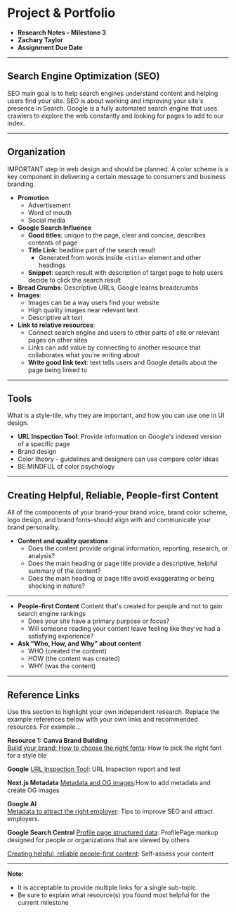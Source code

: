 # Project & Portfolio

- **Research Notes - Milestone 3**
- **Zachary Taylor**
- **Assignment Due Date**

---

## Search Engine Optimization (SEO)

SEO main goal is to help search engines understand content and helping users find your site. SEO is about working and improving your site's presence in Search. Google is a fully automated search engine that uses crawlers to explore the web constantly and looking for pages to add to our index.

---

## Organization

IMPORTANT step in web design and should be planned. A color scheme is a key component in delivering a certain message to consumers and business branding.

- **Promotion**
  - Advertisement
  - Word of mouth
  - Social media
- **Google Search Influence**
  - **Good titles**: unique to the page, clear and concise, describes contents of page
  - **Title Link**: headline part of the search result
    - Generated from words inside `<title>` element and other headings
  - **Snippet**: search result with description of target page to help users decide to click the search result
- **Bread Crumbs**: Descriptive URLs, Google learns breadcrumbs
- **Images**:
  - Images can be a way users find your website
  - High quality images near relevant text
  - Descriptive alt text
- **Link to relative resources**:
  - Connect search engine and users to other parts of site or relevant pages on other sites
  - Links can add value by connecting to another resource that collaborates what you're writing about
  - **Write good link text**: text tells users and Google details about the page being linked to

---

## Tools

What is a style-tile, why they are important, and how you can use one in UI design.

- **URL Inspection Tool**: Provide information on Google's indexed version of a specific page
- Brand design
- Color theory - guidelines and designers can use compare color ideas
- BE MINDFUL of color psychology

---

## Creating Helpful, Reliable, People-first Content

All of the components of your brand–your brand voice, brand color scheme, logo design, and brand fonts–should align with and communicate your brand personality.

- **Content and quality questions**
  - Does the content provide original information, reporting, research, or analysis?
  - Does the main heading or page title provide a descriptive, helpful summary of the content?
  - Does the main heading or page title avoid exaggerating or being shocking in nature?

---

- **People-first Content**
  Content that's created for people and not to gain search engine rankings
  - Does your site have a primary purpose or focus?
  - Will someone reading your content leave feeling like they've had a satisfying experience?
- **Ask "Who, How, and Why" about content**
  - WHO (created the content)
  - HOW (the content was created)
  - WHY (was the content)

---

## Reference Links

Use this section to highlight your own independent research. Replace the example references below with your own links and recommended resources. For example...

**Resource 1: Canva Brand Building**  
[Build your brand: How to choose the right fonts](https://www.canva.com/learn/canva-for-work-brand-fonts/): How to pick the right font for a style tile

**Google**
[URL Inspection Tool](https://support.google.com/webmasters/answer/9012289): URL Inspection report and test

**Next.js Metadata**
[Metadata and OG images](https://nextjs.org/docs/app/getting-started/metadata-and-og-images):How to add metadata and create OG images

**Google AI**  
[Metadata to attract the right employer](https://docs.google.com/document/d/e/2PACX-1vQBQMRdWBD8tgg0kGzEDi3PToysmpbYwhf8vIZNp28hSNmD5xIO9VWEX6ylCqqH-Ij31UUffDzbqSF6/pub): Tips to improve SEO and attract employers.

**Google Search Central**
[Profile page structured data](https://developers.google.com/search/docs/appearance/structured-data/profile-page): ProfilePage markup designed for people or organizations that are viewed by others

[Creating helpful, reliable,people-first content](https://www.digitalsilk.com/digital-trends/website-development-process/): Self-assess your content

---

**Note:**

- It is acceptable to provide multiple links for a single sub-topic.
- Be sure to explain what resource(s) you found most helpful for the current milestone
